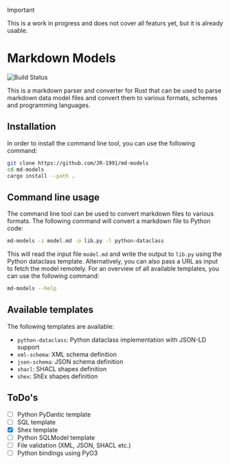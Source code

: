 > [!IMPORTANT]
> This is a work in progress and does not cover all featurs yet, but it is already usable.

# Markdown Models

![Build Status](https://github.com/JR-1991/sdrdm.rs/actions/workflows/test.yml/badge.svg)

This is a markdown parser and converter for Rust that can be used to parse markdown data model files and convert them to various formats, schemes and programming languages.

## Installation

In order to install the command line tool, you can use the following command:

```bash
git clone https://github.com/JR-1991/md-models
cd md-models
cargo install --path .
```

## Command line usage

The command line tool can be used to convert markdown files to various formats. The following command will convert a markdown file to Python code:

```bash
md-models -i model.md -o lib.py -l python-dataclass
```

This will read the input file `model.md` and write the output to `lib.py` using the Python dataclass template. Alternatively, you can also pass a URL as input to fetch the model remotely. For an overview of all available templates, you can use the following command:

```bash
md-models --help
```

## Available templates

The following templates are available:

- `python-dataclass`: Python dataclass implementation with JSON-LD support
- `xml-schema`: XML schema definition
- `json-schema`: JSON schema definition
- `shacl`: SHACL shapes definition
- `shex`: ShEx shapes definition


## ToDo's

- [ ] Python PyDantic template
- [ ] SQL template
- [x] Shex template
- [ ] Python SQLModel template
- [ ] File validation (XML, JSON, SHACL etc.)
- [ ] Python bindings using PyO3
